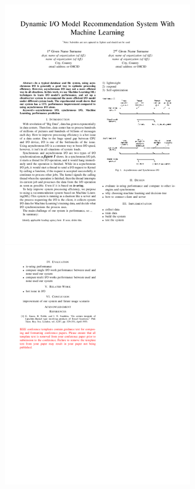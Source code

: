 ![IOWithMachineLearning-0.png](./IOWithMachineLearning-0.png)
![IOWithMachineLearning-1.png](./IOWithMachineLearning-1.png)
